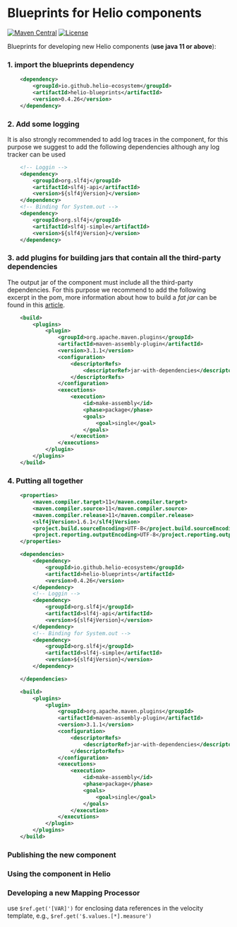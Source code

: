 
# Blueprints for Helio components
[![Maven Central](https://img.shields.io/maven-central/v/io.github.helio-ecosystem/helio-blueprints.svg?label=Maven%20Central)](https://search.maven.org/search?q=g:%22io.github.helio-ecosystem%22%20AND%20a:%22helio-blueprints%22) [![License](https://img.shields.io/badge/License-Apache%202.0-blue.svg)](https://opensource.org/licenses/Apache-2.0)

Blueprints for developing new Helio components (**use java 11 or above**):

### 1. import the blueprints dependency


````xml 
	<dependency>
		<groupId>io.github.helio-ecosystem</groupId>
		<artifactId>helio-blueprints</artifactId>
		<version>0.4.26</version>
	</dependency>
````

### 2. Add some logging
It is also strongly recommended to add log traces in the component, for this purpose we suggest to add the following dependencies although any log tracker can be used
```xml
	<!-- Loggin -->
	<dependency>
		<groupId>org.slf4j</groupId>
		<artifactId>slf4j-api</artifactId>
		<version>${slf4jVersion}</version>
	</dependency>
	<!-- Binding for System.out -->
	<dependency>
		<groupId>org.slf4j</groupId>
		<artifactId>slf4j-simple</artifactId>
		<version>${slf4jVersion}</version>
	</dependency>
```


### 3. add plugins for building jars that contain all the third-party dependencies
The output jar of the component must include all the third-party dependencies. For this purpose we recommend to add the following excerpt in the pom, more information about how to build a *fat jar* can be found in this [article](https://www.baeldung.com/executable-jar-with-maven).

````xml
	<build>
		<plugins>
			<plugin>
				<groupId>org.apache.maven.plugins</groupId>
				<artifactId>maven-assembly-plugin</artifactId>
				<version>3.1.1</version>
				<configuration>
					<descriptorRefs>
						<descriptorRef>jar-with-dependencies</descriptorRef>
					</descriptorRefs>
				</configuration>
				<executions>
					<execution>
						<id>make-assembly</id>
						<phase>package</phase>
						<goals>
							<goal>single</goal>
						</goals>
					</execution>
				</executions>
			</plugin>
		</plugins>
	</build>
````

### 4. Putting all together

````xml
	<properties>
		<maven.compiler.target>11</maven.compiler.target>
		<maven.compiler.source>11</maven.compiler.source>
		<maven.compiler.release>11</maven.compiler.release>
		<slf4jVersion>1.6.1</slf4jVersion>
		<project.build.sourceEncoding>UTF-8</project.build.sourceEncoding>
		<project.reporting.outputEncoding>UTF-8</project.reporting.outputEncoding>
	</properties>

	<dependencies>
		<dependency>
			<groupId>io.github.helio-ecosystem</groupId>
			<artifactId>helio-blueprints</artifactId>
			<version>0.4.26</version>
		</dependency>
		<!-- Loggin -->
		<dependency>
			<groupId>org.slf4j</groupId>
			<artifactId>slf4j-api</artifactId>
			<version>${slf4jVersion}</version>
		</dependency>
		<!-- Binding for System.out -->
		<dependency>
			<groupId>org.slf4j</groupId>
			<artifactId>slf4j-simple</artifactId>
			<version>${slf4jVersion}</version>
		</dependency>

	</dependencies>

	<build>
		<plugins>
			<plugin>
				<groupId>org.apache.maven.plugins</groupId>
				<artifactId>maven-assembly-plugin</artifactId>
				<version>3.1.1</version>
				<configuration>
					<descriptorRefs>
						<descriptorRef>jar-with-dependencies</descriptorRef>
					</descriptorRefs>
				</configuration>
				<executions>
					<execution>
						<id>make-assembly</id>
						<phase>package</phase>
						<goals>
							<goal>single</goal>
						</goals>
					</execution>
				</executions>
			</plugin>
		</plugins>
	</build>

````


### Publishing the new component
### Using the component in Helio


### Developing a new Mapping Processor

use `$ref.get('[VAR]')` for enclosing data references in the velocity template, e.g., `$ref.get('$.values.[*].measure')`

